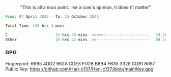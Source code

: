 <!-- <p align="center"> <img height="40%" src="https://github.com/Hari-c137/Hari-c137/blob/main/viktor-arcane.gif" /> </p> -->
<p align="center"> "This is all a moo point. like a cow's opinion, it doesn't matter" </p>

<!--START_SECTION:waka-->

```rust
From: 07 April 2025 - To: 15 October 2025

Total Time: 149 hrs 4 mins

C                     31 hrs 49 mins  >>>>>--------------------   19.36 %
Other                 15 hrs 22 mins  >>-----------------------   09.35 %
```

<!--END_SECTION:waka-->

### GPG <br />
Fingerprint:     6995 4DD2 962A CDE3 FD2B B8B4 FB35 3328 CD91 8097 <br />
Public Key:      https://github.com/Hari-c137/Hari-c137/blob/main/Key.gpg
